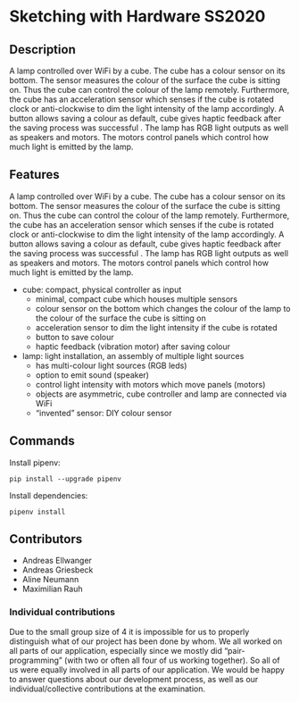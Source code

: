 # Sketching with Hardware SS2020

## Description

A lamp controlled over WiFi by a cube. The cube has a colour sensor on its bottom. The sensor measures the colour of the surface the cube is sitting on. Thus the cube can control the colour of the lamp remotely. Furthermore, the cube has an acceleration sensor which senses if the cube is rotated clock or anti-clockwise to dim the light intensity of the lamp accordingly. A button allows saving a colour as default, cube gives haptic feedback after the saving process was successful . The lamp has RGB light outputs as well as speakers and motors. The motors control panels which control how much light is emitted by the lamp.

## Features

A lamp controlled over WiFi by a cube. The cube has a colour sensor on its bottom. The sensor measures the colour of the surface the cube is sitting on. Thus the cube can control the colour of the lamp remotely. Furthermore, the cube has an acceleration sensor which senses if the cube is rotated clock or anti-clockwise to dim the light intensity of the lamp accordingly. A button allows saving a colour as default, cube gives haptic feedback after the saving process was successful . The lamp has RGB light outputs as well as speakers and motors. The motors control panels which control how much light is emitted by the lamp.

- cube: compact, physical controller as input
  - minimal, compact cube which houses multiple sensors
  - colour sensor on the bottom which changes the colour of the lamp to the colour of the surface the cube is sitting on
  - acceleration sensor to dim the light intensity if the cube is rotated
  - button to save colour
  - haptic feedback (vibration motor) after saving colour
- lamp: light installation, an assembly of multiple light sources
  - has multi-colour light sources (RGB leds)
  - option to emit sound (speaker)
  - control light intensity with motors which move panels (motors)
  - objects are asymmetric, cube controller and lamp are connected via WiFi
  - “invented” sensor: DIY colour sensor

## Commands

Install pipenv:

```bash=
pip install --upgrade pipenv
```

Install dependencies:

```bash=
pipenv install
```

## Contributors

- Andreas Ellwanger
- Andreas Griesbeck
- Aline Neumann
- Maximilian Rauh

### Individual contributions

Due to the small group size of 4 it is impossible for us to properly distinguish what of our project has been done by whom. We all worked on all parts of our application, especially since we mostly did “pair-programming” (with two or often all four of us working together). So all of us were equally involved in all parts of our application.
We would be happy to answer questions about our development process, as well as our individual/collective contributions at the examination.
